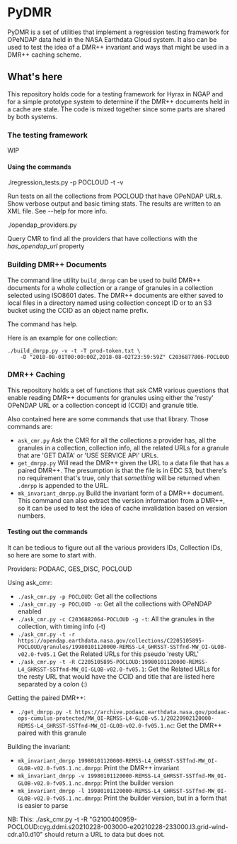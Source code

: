 
# PyDMR
PyDMR is a set of utilities that implement a regression testing framework for OPeNDAP data 
held in the NASA Earthdata Cloud system. It also can be used to test the idea of a DMR++ 
invariant and ways that might be used in a DMR++ caching scheme.

## What's here
This repository holds code for a testing framework for Hyrax in NGAP and for 
a simple prototype system to determine if the DMR++ documents held in a cache
are stale. The code is mixed together since some parts are shared by both systems.

### The testing framework
WIP

#### Using the commands

./regression_tests.py -p POCLOUD -t -v

Run tests on all the collections from POCLOUD that have OPeNDAP URLs. Show verbose
output and basic timing stats. The results are written to an XML file. See --help
for more info.

./opendap_providers.py 

Query CMR to find all the providers that have collections with the _has\_opendap\_url_
property

### Building DMR++ Documents
The command line utility ```build_dmrpp``` can be used to build DMR++ documents
for a whole collection or a range of granules in a collection selected using
ISO8601 dates. The DMR++ documents are either saved to local files in a directory
named using collection concept ID or to an S3 bucket using the CCID as an object
name prefix.

The command has help.

Here is an example for one collection:
```
./build_dmrpp.py -v -t -T prod-token.txt \
    -D "2018-08-01T00:00:00Z,2018-08-02T23:59:59Z" C2036877806-POCLOUD
```

### DMR++ Caching
This repository holds a set of functions that ask CMR various questions that
enable reading DMR++ documents for granules using either the 'resty' OPeNDAP
URL or a collection concept id (CCID) and granule title.

Also contained here are some commands that use that library. Those commands are:
* `ask_cmr.py` Ask the CMR for all the collections a provider has, all the 
    granules in a collection, collection info, all the related URLs for a
    granule that are 'GET DATA' or 'USE SERVICE API' URLs.
* `get_dmrpp.py` Will read the DMR++ given the URL to a data file that has a paired
    DMR++. The presumption is that the file is in EDC S3, but there's no 
    requirement that's true, only that _something_ will be returned when `.dmrpp`
    is appended to the URL.
* `mk_invariant_dmrpp.py` Build the invariant form of a DMR++ document. This 
    command can also extract the version information from a DMR++, so it can
    be used to test the idea of cache invalidation based on version numbers.

#### Testing out the commands
It can be tedious to figure out all the various providers IDs, Collection IDs,
so here are some to start with.

Providers: PODAAC, GES_DISC, POCLOUD

Using ask_cmr:
* `./ask_cmr.py -p POCLOUD`: Get all the collections
* `./ask_cmr.py -p POCLOUD -o`: Get all the collections with OPeNDAP enabled
* `./ask_cmr.py -c C2036882064-POCLOUD -g -t`: All the granules in the collection, with timing info (-t)
* `./ask_cmr.py -t -r https://opendap.earthdata.nasa.gov/collections/C2205105895-POCLOUD/granules/19980101120000-REMSS-L4_GHRSST-SSTfnd-MW_OI-GLOB-v02.0-fv05.1` 
    Get the Related URLs for this pseudo 'resty URL'
* `./ask_cmr.py -t -R C2205105895-POCLOUD:19980101120000-REMSS-L4_GHRSST-SSTfnd-MW_OI-GLOB-v02.0-fv05.1`: 
    Get the Related URLs for the resty URL that would have the CCID and title that are listed here separated
    by a colon (:)

Getting the paired DMR++:
* `./get_dmrpp.py -t https://archive.podaac.earthdata.nasa.gov/podaac-ops-cumulus-protected/MW_OI-REMSS-L4-GLOB-v5.1/20220902120000-REMSS-L4_GHRSST-SSTfnd-MW_OI-GLOB-v02.0-fv05.1.nc`: 
    Get the DMR++ paired with this granule

Building the invariant:
* `mk_invariant_dmrpp 19980101120000-REMSS-L4_GHRSST-SSTfnd-MW_OI-GLOB-v02.0-fv05.1.nc.dmrpp`: Print the DMR++ 
    invariant
* `mk_invariant_dmrpp -v 19980101120000-REMSS-L4_GHRSST-SSTfnd-MW_OI-GLOB-v02.0-fv05.1.nc.dmrpp`: Print the 
    builder version
* `mk_invariant_dmrpp -l 19980101120000-REMSS-L4_GHRSST-SSTfnd-MW_OI-GLOB-v02.0-fv05.1.nc.dmrpp`: Print the 
    builder version, but in a form that is easier to parse

NB: This: ./ask_cmr.py -t -R "G2100400959-POCLOUD:cyg.ddmi.s20210228-003000-e20210228-233000.l3.grid-wind-cdr.a10.d10" 
should return a URL to data but does not.

